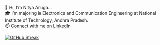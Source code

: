 👋 Hi, I’m Nitya Anuga...    
🎓  I’m majoring in Electronics and Communication Engineering at National Institute of Technology, Andhra Pradesh.  
📫 Connect with me on [LinkedIn](https://www.linkedin.com/in/nityaanuga/)

<!-- 💡  I’m interested in exploring the field of AI and ML  
🌱  I’m currently learning anything and everything that I can :)   -->

[![GitHub Streak](http://github-readme-streak-stats.herokuapp.com?user=iamnitya&theme=tokyonight_duo&date_format=j%20M%5B%20Y%5D)](https://git.io/streak-stats)  


<!---
## 🐍 Watch a snake eat my contributions

## 🐍 Watch a snake eat my contributions
![snake gif](https://github.com/iamnitya/iamnitya/blob/output/github-contribution-grid-snake.svg)


![](https://komarev.com/ghpvc/?username=iamnitya)
 ✉️  You can shoot me an email at nityaanuga@gmail.com! I'll try to respond as soon as I can. ## 
![Visitor Count](https://profile-counter.glitch.me/{iamnitya}/count.svg)
![Visitor Count](https://profile-counter.glitch.me/{iamnitya}/count.svg)
![Visitor Count](https://profile-counter.glitch.me/{iamnitya}/count.svg)
![snake.svg](https://github.com/iamnitya/iamnitya/blob/7fc8820e18c5c3610bb8b0d4886966d0baf03a32/github-contribution-grid-snake.svg)
iamnitya/iamnitya is a ✨ special ✨ repository because its `README.md` (this file) appears on your GitHub profile.
You can click the Preview link to take a look at your changes.
![](https://komarev.com/ghpvc/?username=iamnitya)
[Leetcode]-------------------------------------------------------------------------------------
(https://leetcode.com/iamnitya/)
bdh
--->
